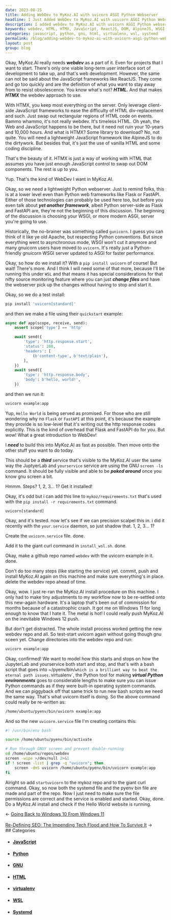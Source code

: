 ```yaml
---
date: 2023-08-25
title: Adding WebDev to MyKoz.AI with uvicorn ASGI Python Webserver
headline: I Just Added WebDev to MyKoz.AI with uvicorn ASGI Python Webserver!
description: I added webdev to MyKoz.AI with uvicorn ASGI Python webserver. Follow the steps I used to add another monitorable service running through GNU screen that opens new possibilities. This sets the stage for writing a sample HTMX app.
keywords: webdev, HTML, HTMX, JavaScript, ReactJS, DOM, AlpineJS, WSGI, ASGI, gunicorn, uvicorn, WSL, Flask, FastAPI, Python, webserver, HTTP, virtualenv, systemd, GNU, screen
categories: javascript, python, gnu, html, virtualenv, wsl, systemd
permalink: /blog/adding-webdev-to-mykoz-ai-with-uvicorn-asgi-python-webserver/
layout: post
group: blog
---
```



Okay, MyKoz.AI really needs ***webdev*** as a part of it. Even for projects
that I want to start. There's only one viable long-term user interface sort of
development to take up, and that's web development. However, the same can not
be said about the JavaScript frameworks like ReactJS. They come and go too
quickly and are the definition of what you want to stay away from to resist
obsolescence. You know what's not? ***HTML.*** And that makes ***HTMX*** the
webdev approach to use. 

With HTMX, you keep most everything on the server. Only leverage client-side
JavaScript frameworks to ease the difficulty of HTML div-replacement and such.
Just swap out rectangular regions of HTML code on events. Bammo whammo, it's
not really webdev. It's timeless HTML. Oh yeah, the Web and JavaScript happens
to be there, but it need not ruin your 10-years and 10,000 hours. And what is
HTMX? Some library to download? No, not quite. You will need a lightweight
JavaScript framework like AlpineJS to do the dirtywork. But besides that, it's
just the use of vanilla HTML and some coding discipline.

That's the beauty of it. HTMX is just a way of working with HTML that assumes
you have just enough JavaScript control to swap out DOM components. The rest is
up to you.

Yup. That's the kind of WebDev I want in MyKoz.AI.

Okay, so we need a lightweight Python webserver. Just to remind folks, this is
at a lower level even than Python web frameworks like Flask or FastAPI. Either
of those technologies can probably be used here too, but before you even talk
about ***yet another framework***, albeit Python server-side as Flask and
FastAPI are, they're not the beginning of this discussion. The beginning of the
discussion is choosing your WSGI, or more modern ASGI, server you're going to
use. 

Historically, the no-brainer was something called `gunicorn`. I guess you can
think of it like ye old Apache, but respecting Python conventions. But since
everything went to asynchronous mode, WSGI won't cut it anymore and many
gnuicorn users have moved to `uvicorn`. It's really just a Python-friendly
gnuicorn WSGI server updated to ASGI for faster performance.

Okay, so how do we install it? With a `pip install uvicorn` of course! But
wait! There's more. And I think I will need some of that more, because I'll be
running this under `WSL` and that means it has special considerations for that
nifty source monitoring feature where you can just ***change files*** and have
the webserver pick up the changes without having to stop and start it.

Okay, so we do a test install:

```bash
pip install 'uvicorn[standard]'
```

and then we make a file using their `quickstart` example:

```python
async def app(scope, receive, send):
    assert scope['type'] == 'http'

    await send({
        'type': 'http.response.start',
        'status': 200,
        'headers': [
            (b'content-type', b'text/plain'),
        ],
    })
    await send({
        'type': 'http.response.body',
        'body': b'hello, world!',
    })
```

and then we run it:

```bash
uvicorn example:app
```

Yup, `Hello World` is being served as promised. For those who are still
wondering why no `Flask` or `FastAPI` at this point, it's because the example
they provide is so low-level that it's writing out the http response codes
explicitly. This is the kind of overhead that Flask and FastAPI do for you. But
wow! What a great introduction to WebDev!

I ***need*** to build this into MyKoz.AI as fast as possible. Then move onto
the other stuff you want to do today.

This should be a ***third*** service that's visible to the MyKoz.AI user the
same way the JuptyerLab and `yourservice` service are using the GNU `screen
-ls` command. It should be fully visible and able to be ***poked around*** once
you know gnu screen a bit.

Hmmm. Steps? 1, 2, 3... 1? Get it installed! 

Okay, it's odd but i can add this line to `mykoz/requirements.txt` that's used
with the `pip install -r requirements.txt` command.

```
uvicorn[standard]
```

Okay, and it's tested. now let's see if we can precision scalpel this in. i did
it recently with the `your.service` daemon, so just shadow that. 1, 2, 3... 1?

Create the `uvicorn.service` file. done.

Add it to the giant curl command in `install_wsl.sh`. done.

Okay, make a github repo named `webdev` with the uvicorn example in it. done.

Don't do too many steps (like starting the service) yet. commit, push and
install MyKoz.AI again on this machine and make sure everything's in place.
delete the webdev repo ahead of time.

Okay, wow. I just re-ran the MyKoz.AI install procedure on this machine. I only
had to make tiny adjustments to my workflow now to be re-settled onto this
new-again hardware. It's a laptop that's been out of commission for months
because of a catastrophic crash. It got me on Windows 11 for long enough to
know that I hate it. The metal is hot! I could really push MyKoz.AI on the
inevitable Windows 12 push.

But don't get distracted. The whole install process worked getting the new
webdev repo and all. So test-start uvicorn again without going though gnu sceen
yet. Change directories into the webdev repo and run:

```bash
uvicorn example:app
```

Okay, confirmed! We want to model how this starts and stops on how the
JupyterLab and yourservice both start and stop, and that's with a bash script
that goes into ~/pyenv/bin/` which is a brilliant way to beat the eternal path
issues. `virtualenv`, the Python tool for making ***virtual Python
environments*** goes to considerable lengths to make sure you can issue Python
commands as if they were built-in operating system commands. And we can
piggyback off that same trick to run new bash scripts we need the same way.
That's what uvicorn itself is doing. So the above command could really be
re-written as:

```bash
/home/ubuntu/pyenv/bin/uvicorn example:app
```

And so the new `uvicorn.service` file I'm creating contains this:

```bash
#! /usr/bin/env bash

source /home/ubuntu/pyenv/bin/activate

# Run through GNUY screen and prevent double-running
cd /home/ubuntu/repos/webdev
screen -wipe >/dev/null 2>&1
if ! screen -list | grep -q "uvicorn"; then
    screen -dmS uvicorn /home/ubuntu/pyenv/bin/uvicorn example:app
fi
```

Alright so add `startuvicorn` to the mykoz repo and to the giant curl command.
Okay, so now both the systemd file and the pyenv bin file are made and part of
the repo. Now I just need to make sure the file permissions are correct and the
service is enabled and started. Okay, done. Do a MyKoz.AI install and check if
the Hello World website is running.
















<div class="arrow-links"><div class="post-nav-prev"><span class="arrow">&larr;&nbsp;</span><a href="/blog/going-back-to-windows-10-from-windows-11/">Going Back to Windows 10 From Windows 11</a></div> &nbsp; <div class="post-nav-next"><a href="/blog/re-defining-seo-the-impending-tech-flood-and-how-to-survive-it/">Re-Defining SEO: The Impending Tech Flood and How To Survive It</a><span class="arrow">&nbsp;&rarr;</span></div></div>
## Categories

<ul>
<li><h4><a href='/javascript/'>JavaScript</a></h4></li>
<li><h4><a href='/python/'>Python</a></h4></li>
<li><h4><a href='/gnu/'>GNU</a></h4></li>
<li><h4><a href='/html/'>HTML</a></h4></li>
<li><h4><a href='/virtualenv/'>virtualenv</a></h4></li>
<li><h4><a href='/wsl/'>WSL</a></h4></li>
<li><h4><a href='/systemd/'>Systemd</a></h4></li></ul>